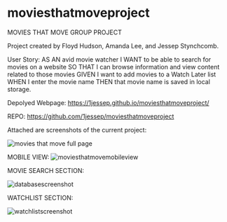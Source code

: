 # moviesthatmoveproject


MOVIES THAT MOVE GROUP PROJECT

Project created by Floyd Hudson, Amanda Lee, and Jessep Stynchcomb.

User Story:
AS AN avid movie watcher
I WANT to be able to search for movies on  a website
SO THAT I can browse information and view content related to those movies
GIVEN I want to add movies to a Watch Later list
WHEN I enter the movie name
THEN that movie name is saved in local storage. 

Depolyed Webpage:
https://1jessep.github.io/moviesthatmoveproject/

REPO:
https://github.com/1jessep/moviesthatmoveproject

Attached are screenshots of the current project:

![movies that move full page](https://user-images.githubusercontent.com/110129027/201759460-26c50eb2-78a9-47e5-9f05-efe4992170ba.png)


MOBILE VIEW:
![moviesthatmovemobileview](https://user-images.githubusercontent.com/110129027/201759571-7ff0461a-1861-4b1b-aeda-c1fc459ff353.png)


MOVIE SEARCH SECTION:

![databasescreenshot](https://user-images.githubusercontent.com/110129027/201759641-c4e02702-ed5f-44b0-802e-126a5f9496b9.png)


WATCHLIST SECTION:

![watchlistscreenshot](https://user-images.githubusercontent.com/110129027/201759707-75340617-9efd-40ca-9c7f-4b0395b5133e.png)
